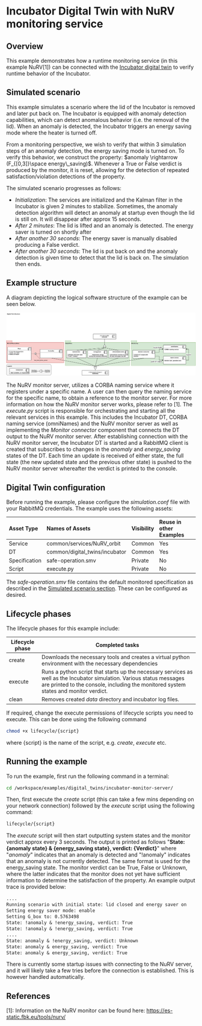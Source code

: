 # Incubator Digital Twin with NuRV monitoring service

## Overview

This example demonstrates how a runtime monitoring service (in this example NuRV[1]) can be connected with the [Incubator digital twin](../../common/digital_twins/incubator/README.md) to verify runtime behavior of the Incubator.

## Simulated scenario

This example simulates a scenario where the lid of the Incubator is removed and later put back on. The Incubator is equipped with anomaly detection capabilities, which can detect anomalous behavior (i.e. the removal of the lid). When an anomaly is detected, the Incubator triggers an energy saving mode where the heater is turned off. 

From a monitoring perspective, we wish to verify that within 3 simulation steps of an anomaly detection, the energy saving mode is turned on. To verify this behavior, we construct the property: $`anomaly \rightarrow (F_{[0,3]}\space energy\_saving)`$. Whenever a True or False verdict is produced by the monitor, it is reset, allowing for the detection of repeated satisfaction/violation detections of the property.

The simulated scenario progresses as follows:

- *Initialization*: The services are initialized and the Kalman filter in the Incubator is given 2 minutes to stabilize. Sometimes, the anomaly detection algorithm will detect an anomaly at startup even though the lid is still on. It will disappear after approx 15 seconds.
- *After 2 minutes*: The lid is lifted and an anomaly is detected. The energy saver is turned on shortly after
- *After another 30 seconds*: The energy saver is manually disabled producing a False verdict.
- *After another 30 seconds*: The lid is put back on and the anomaly detection is given time to detect that the lid is back on. The simulation then ends. 

## Example structure

A diagram depicting the logical software structure of the example can be seen below.

![DT structure](./figures/dt-structure-nurv.svg)

The NuRV monitor server, utilizes a CORBA naming service where it registers under a specific name. A user can then query the naming service for the specific name, to obtain a reference to the monitor server. For more information on how the NuRV monitor server works, please refer to [1].
The _execute.py_ script is responsible for orchestrating and starting all the relevant services in this example. This includes the Incubator DT, CORBA naming service (omniNames) and the NuRV monitor server as well as implementing the *Monitor connector* component that connects the DT output to the NuRV monitor server.
After establishing connection with the NuRV monitor server, the Incubator DT is started and a RabbitMQ client is created that subscribes to changes in the *anomaly* and *energy_saving* states of the DT. Each time an update is received of either state, the full state (the new updated state and the previous other state) is pushed to the NuRV monitor server whereafter the verdict is printed to the console.   


## Digital Twin configuration

Before running the example, please configure the _simulation.conf_ file with your RabbitMQ credentials.
The example uses the following assets:

| Asset Type | Names of Assets | Visibility | Reuse in other Examples |
|:---|:---|:---|:---|
| Service | common/services/NuRV_orbit | Common | Yes |
| DT | common/digital_twins/incubator | Common | Yes |
| Specification | safe-operation.smv | Private | No |
| Script | execute.py | Private | No |

The _safe-operation.smv_ file contains the default monitored specification as described in the [Simulated scenario section](#simulated-scenario). These can be configured as desired. 

## Lifecycle phases

The lifecycle phases for this example include:

| Lifecycle phase | Completed tasks |
| ------ | ------- |
| create    | Downloads the necessary tools and creates a virtual python environment with the necessary dependencies |
| execute   | Runs a python script that starts up the necessary services as well as the Incubator simulation. Various status messages are printed to the console, including the monitored system states and monitor verdict. |
| clean     | Removes created _data_ directory and incubator log files. |

If required, change the execute permissions of lifecycle scripts you need to execute. This can be done using the following command 
```bash
chmod +x lifecycle/{script}
```
where {script} is the name of the script, e.g. _create_, _execute_ etc. 


## Running the example

To run the example, first run the following command in a terminal:
```bash
cd /workspace/examples/digital_twins/incubator-monitor-server/
```
Then, first execute the _create_ script (this can take a few mins depending on your network connection) followed by the _execute_ script using the following command:
```bash
lifecycle/{script}
```

The _execute_ script will then start outputting system states and the monitor verdict approx every 3 seconds. The output is printed as follows "__State: {anomaly state} & {energy_saving state}, verdict: {Verdict}__" where "_anomaly_" indicates that an anomaly is detected and "!anomaly" indicates that an anomaly is not currently detected. The same format is used for the energy_saving state.
The monitor verdict can be True, False or Unknown, where the latter indicates that the monitor does not yet have sufficient information to determine the satisfaction of the property.
An example output trace is provided below: 
````log
....
Running scenario with initial state: lid closed and energy saver on
Setting energy saver mode: enable
Setting G_box to: 0.5763498
State: !anomaly & !energy_saving, verdict: True
State: !anomaly & !energy_saving, verdict: True
....
State: anomaly & !energy_saving, verdict: Unknown
State: anomaly & energy_saving, verdict: True
State: anomaly & energy_saving, verdict: True
````

There is currently some startup issues with connecting to the NuRV server, and it will likely take a few tries before the connection is established. This is however handled automatically.


## References

[1]: Information on the NuRV monitor can be found here: https://es-static.fbk.eu/tools/nurv/
